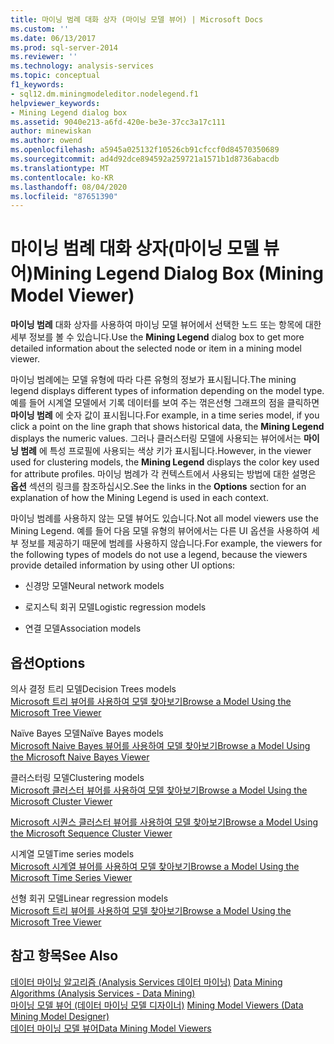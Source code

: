 ```yaml
---
title: 마이닝 범례 대화 상자 (마이닝 모델 뷰어) | Microsoft Docs
ms.custom: ''
ms.date: 06/13/2017
ms.prod: sql-server-2014
ms.reviewer: ''
ms.technology: analysis-services
ms.topic: conceptual
f1_keywords:
- sql12.dm.miningmodeleditor.nodelegend.f1
helpviewer_keywords:
- Mining Legend dialog box
ms.assetid: 9040e213-a6fd-420e-be3e-37cc3a17c111
author: minewiskan
ms.author: owend
ms.openlocfilehash: a5945a025132f10526cb91cfccf0d84570350689
ms.sourcegitcommit: ad4d92dce894592a259721a1571b1d8736abacdb
ms.translationtype: MT
ms.contentlocale: ko-KR
ms.lasthandoff: 08/04/2020
ms.locfileid: "87651390"
---
```

# <a name="mining-legend-dialog-box-mining-model-viewer"></a><span data-ttu-id="07381-102">마이닝 범례 대화 상자(마이닝 모델 뷰어)</span><span class="sxs-lookup"><span data-stu-id="07381-102">Mining Legend Dialog Box (Mining Model Viewer)</span></span>
  <span data-ttu-id="07381-103">**마이닝 범례** 대화 상자를 사용하여 마이닝 모델 뷰어에서 선택한 노드 또는 항목에 대한 세부 정보를 볼 수 있습니다.</span><span class="sxs-lookup"><span data-stu-id="07381-103">Use the **Mining Legend** dialog box to get more detailed information about the selected node or item in a mining model viewer.</span></span>  
  
 <span data-ttu-id="07381-104">마이닝 범례에는 모델 유형에 따라 다른 유형의 정보가 표시됩니다.</span><span class="sxs-lookup"><span data-stu-id="07381-104">The mining legend displays different types of information depending on the model type.</span></span> <span data-ttu-id="07381-105">예를 들어 시계열 모델에서 기록 데이터를 보여 주는 꺾은선형 그래프의 점을 클릭하면 **마이닝 범례** 에 숫자 값이 표시됩니다.</span><span class="sxs-lookup"><span data-stu-id="07381-105">For example, in a time series model, if you click a point on the line graph that shows historical data, the **Mining Legend** displays the numeric values.</span></span> <span data-ttu-id="07381-106">그러나 클러스터링 모델에 사용되는 뷰어에서는 **마이닝 범례** 에 특성 프로필에 사용되는 색상 키가 표시됩니다.</span><span class="sxs-lookup"><span data-stu-id="07381-106">However, in the viewer used for clustering models, the **Mining Legend** displays the color key used for attribute profiles.</span></span> <span data-ttu-id="07381-107">마이닝 범례가 각 컨텍스트에서 사용되는 방법에 대한 설명은 **옵션** 섹션의 링크를 참조하십시오.</span><span class="sxs-lookup"><span data-stu-id="07381-107">See the links in the **Options** section for an explanation of how the Mining Legend is used in each context.</span></span>  
  
 <span data-ttu-id="07381-108">마이닝 범례를 사용하지 않는 모델 뷰어도 있습니다.</span><span class="sxs-lookup"><span data-stu-id="07381-108">Not all model viewers use the Mining Legend.</span></span> <span data-ttu-id="07381-109">예를 들어 다음 모델 유형의 뷰어에서는 다른 UI 옵션을 사용하여 세부 정보를 제공하기 때문에 범례를 사용하지 않습니다.</span><span class="sxs-lookup"><span data-stu-id="07381-109">For example, the viewers for the following types of models do not use a legend, because the viewers provide detailed information by using other UI options:</span></span>  
  
-   <span data-ttu-id="07381-110">신경망 모델</span><span class="sxs-lookup"><span data-stu-id="07381-110">Neural network models</span></span>  
  
-   <span data-ttu-id="07381-111">로지스틱 회귀 모델</span><span class="sxs-lookup"><span data-stu-id="07381-111">Logistic regression models</span></span>  
  
-   <span data-ttu-id="07381-112">연결 모델</span><span class="sxs-lookup"><span data-stu-id="07381-112">Association models</span></span>  
  
## <a name="options"></a><span data-ttu-id="07381-113">옵션</span><span class="sxs-lookup"><span data-stu-id="07381-113">Options</span></span>  
 <span data-ttu-id="07381-114">의사 결정 트리 모델</span><span class="sxs-lookup"><span data-stu-id="07381-114">Decision Trees models</span></span>  
 [<span data-ttu-id="07381-115">Microsoft 트리 뷰어를 사용하여 모델 찾아보기</span><span class="sxs-lookup"><span data-stu-id="07381-115">Browse a Model Using the Microsoft Tree Viewer</span></span>](data-mining/browse-a-model-using-the-microsoft-tree-viewer.md)  
  
 <span data-ttu-id="07381-116">Naïve Bayes 모델</span><span class="sxs-lookup"><span data-stu-id="07381-116">Naïve Bayes models</span></span>  
 [<span data-ttu-id="07381-117">Microsoft Naive Bayes 뷰어를 사용하여 모델 찾아보기</span><span class="sxs-lookup"><span data-stu-id="07381-117">Browse a Model Using the Microsoft Naive Bayes Viewer</span></span>](data-mining/browse-a-model-using-the-microsoft-naive-bayes-viewer.md)  
  
 <span data-ttu-id="07381-118">클러스터링 모델</span><span class="sxs-lookup"><span data-stu-id="07381-118">Clustering models</span></span>  
 [<span data-ttu-id="07381-119">Microsoft 클러스터 뷰어를 사용하여 모델 찾아보기</span><span class="sxs-lookup"><span data-stu-id="07381-119">Browse a Model Using the Microsoft Cluster Viewer</span></span>](data-mining/browse-a-model-using-the-microsoft-cluster-viewer.md)  
  
 [<span data-ttu-id="07381-120">Microsoft 시퀀스 클러스터 뷰어를 사용하여 모델 찾아보기</span><span class="sxs-lookup"><span data-stu-id="07381-120">Browse a Model Using the Microsoft Sequence Cluster Viewer</span></span>](data-mining/browse-a-model-using-the-microsoft-sequence-cluster-viewer.md)  
  
 <span data-ttu-id="07381-121">시계열 모델</span><span class="sxs-lookup"><span data-stu-id="07381-121">Time series models</span></span>  
 [<span data-ttu-id="07381-122">Microsoft 시계열 뷰어를 사용하여 모델 찾아보기</span><span class="sxs-lookup"><span data-stu-id="07381-122">Browse a Model Using the Microsoft Time Series Viewer</span></span>](data-mining/browse-a-model-using-the-microsoft-time-series-viewer.md)  
  
 <span data-ttu-id="07381-123">선형 회귀 모델</span><span class="sxs-lookup"><span data-stu-id="07381-123">Linear regression models</span></span>  
 [<span data-ttu-id="07381-124">Microsoft 트리 뷰어를 사용하여 모델 찾아보기</span><span class="sxs-lookup"><span data-stu-id="07381-124">Browse a Model Using the Microsoft Tree Viewer</span></span>](data-mining/browse-a-model-using-the-microsoft-tree-viewer.md)  
  
## <a name="see-also"></a><span data-ttu-id="07381-125">참고 항목</span><span class="sxs-lookup"><span data-stu-id="07381-125">See Also</span></span>  
 <span data-ttu-id="07381-126">[데이터 마이닝 알고리즘 &#40;Analysis Services 데이터 마이닝&#41;](data-mining/data-mining-algorithms-analysis-services-data-mining.md) </span><span class="sxs-lookup"><span data-stu-id="07381-126">[Data Mining Algorithms &#40;Analysis Services - Data Mining&#41;](data-mining/data-mining-algorithms-analysis-services-data-mining.md) </span></span>  
 <span data-ttu-id="07381-127">[마이닝 모델 뷰어 &#40;데이터 마이닝 모델 디자이너&#41;](mining-model-viewers-data-mining-model-designer.md) </span><span class="sxs-lookup"><span data-stu-id="07381-127">[Mining Model Viewers &#40;Data Mining Model Designer&#41;](mining-model-viewers-data-mining-model-designer.md) </span></span>  
 [<span data-ttu-id="07381-128">데이터 마이닝 모델 뷰어</span><span class="sxs-lookup"><span data-stu-id="07381-128">Data Mining Model Viewers</span></span>](data-mining/data-mining-model-viewers.md)  
  
  
